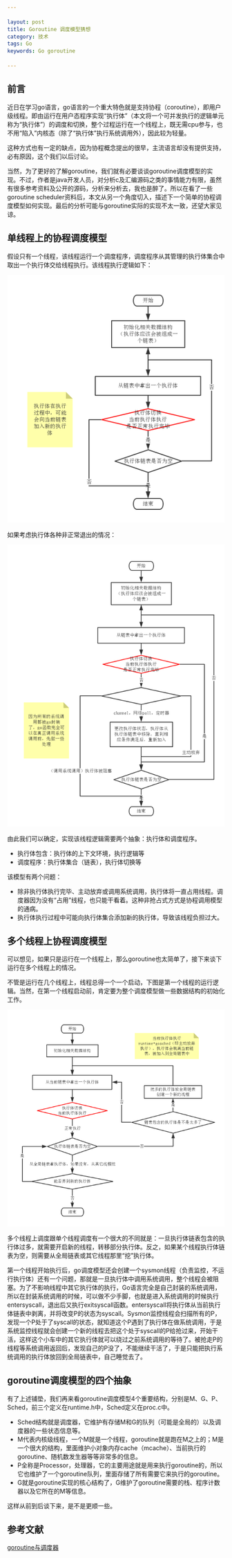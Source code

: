```yaml
---

layout: post
title: Goroutine 调度模型猜想
category: 技术
tags: Go
keywords: Go goroutine

---
```


## 前言

近日在学习go语言，go语言的一个重大特色就是支持协程（coroutine），即用户级线程。即由运行在用户态程序实现“执行体”（本文将一个可并发执行的逻辑单元称为“执行体”）的调度和切换，整个过程运行在一个线程上，既无需cpu参与，也不用“陷入”内核态（除了“执行体”执行系统调用外），因此较为轻量。

这种方式也有一定的缺点，因为协程概念提出的很早，主流语言却没有提供支持，必有原因，这个我们以后讨论。

当然，为了更好的了解goroutine，我们就有必要谈谈goroutine调度模型的实现。不过，作者是java开发人员，对分析c及汇编源码之类的事情能力有限，虽然有很多参考资料及公开的源码，分析来分析去，我也是醉了。所以在看了一些goroutine scheduler资料后，本文从另一个角度切入，描述下一个简单的协程调度模型如何实现。最后的分析可能与goroutine实际的实现不太一致，还望大家见谅。

## 单线程上的协程调度模型

假设只有一个线程，该线程运行一个调度程序，调度程序从其管理的执行体集合中取出一个执行体交给线程执行。该线程执行逻辑如下：

![Alt text](/public/upload/go/one_thread.png)

如果考虑执行体各种非正常退出的情况：

![Alt text](/public/upload/go/one_thread2.png)

由此我们可以确定，实现该线程逻辑需要两个抽象：执行体和调度程序。

- 执行体包含：执行体的上下文环境，执行逻辑等
- 调度程序：执行体集合（链表），执行体切换等

该模型有两个问题：

- 除非执行体执行完毕、主动放弃或调用系统调用，执行体将一直占用线程。调度器因为没有“占用”线程，也只能干看着。这种非抢占式方式是协程调用模型的通病。
- 执行体执行过程中可能向执行体集合添加新的执行体，导致该线程负担过大。

## 多个线程上协程调度模型

可以想见，如果只是运行在一个线程上，那么goroutine也太简单了，接下来谈下运行在多个线程上的情况。

不管是运行在几个线程上，线程总得一个一个启动，下图是第一个线程的运行逻辑。当然，在第一个线程启动前，肯定要为整个调度模型做一些数据结构的初始化工作。

![Alt text](/public/upload/go/multi_thread.png)

多个线程上调度跟单个线程调度有一个很大的不同就是：一旦执行体链表包含的执行体过多，就需要开启新的线程，转移部分执行体。反之，如果某个线程执行体链表为空，则需要从全局链表或其它线程那里“挖”执行体。

第一个线程开始执行后，go调度模型还会创建一个sysmon线程（负责监控，不运行执行体）还有一个问题，那就是一旦执行体中调用系统调用，整个线程会被阻塞。为了不影响线程中其它执行体的执行，Go语言完全是自己封装的系统调用，所以在封装系统调用的时候，可以做不少手脚，也就是进入系统调用的时候执行entersyscall，退出后又执行exitsyscall函数。entersyscall将执行体从当前执行体链表中剥离，并将改变P的状态为syscall。Sysmon监控线程会扫描所有的P，发现一个P处于了syscall的状态，就知道这个P遇到了执行体在做系统调用，于是系统监控线程就会创建一个新的线程去把这个处于syscall的P给抢过来，开始干活，这样这个小车中的其它执行体就可以绕过之前系统调用的等待了。被抢走P的线程等系统调用返回后，发现自己的P没了，不能继续干活了，于是只能把执行系统调用的执行体放回到全局链表中，自己睡觉去了。

## goroutine调度模型的四个抽象

有了上述铺垫，我们再来看goroutine调度模型4个重要结构，分别是M、G、P、Sched，前三个定义在runtime.h中，Sched定义在proc.c中。

- Sched结构就是调度器，它维护有存储M和G的队列（可能是全局的）以及调度器的一些状态信息等。
- M代表内核级线程，一个M就是一个线程，goroutine就是跑在M之上的；M是一个很大的结构，里面维护小对象内存cache（mcache）、当前执行的goroutine、随机数发生器等等非常多的信息。
- P全称是Processor，处理器，它的主要用途就是用来执行goroutine的，所以它也维护了一个goroutine队列，里面存储了所有需要它来执行的goroutine。
- G就是goroutine实现的核心结构了，G维护了goroutine需要的栈、程序计数器以及它所在的M等信息。

这样从前到后谈下来，是不是更顺一些。

## 参考文献

[goroutine与调度器][]

[goroutine与调度器]: http://blog.csdn.net/chanshimudingxi/article/details/40855467